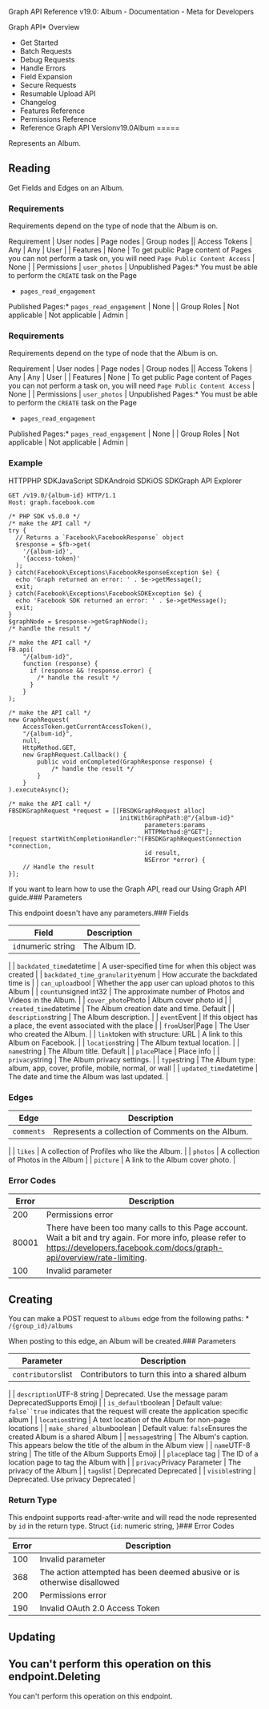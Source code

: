 
Graph API Reference v19.0: Album - Documentation - Meta for Developers













Graph API* Overview
* Get Started
* Batch Requests
* Debug Requests
* Handle Errors
* Field Expansion
* Secure Requests
* Resumable Upload API
* Changelog
* Features Reference
* Permissions Reference
* Reference
Graph API Versionv19.0Album
=====

Represents an Album.


Reading
-------

Get Fields and Edges on an Album.


### Requirements


Requirements depend on the type of node that the Album is on.




 Requirement | User nodes | Page nodes | Group nodes || Access Tokens | Any
 | Any
 | User
 |
| Features | None
 | To get public Page content of Pages you can not perform a task on, you will need `Page Public Content Access` | None
 |
| Permissions | `user_photos` | Unpublished Pages:* You must be able to perform the `CREATE` task on the Page
* `pages_read_engagement`

Published Pages:* `pages_read_engagement`
 | None |
| Group Roles | Not applicable | Not applicable | Admin |

### Requirements


Requirements depend on the type of node that the Album is on.




 Requirement | User nodes | Page nodes | Group nodes || Access Tokens | Any
 | Any
 | User
 |
| Features | None
 | To get public Page content of Pages you can not perform a task on, you will need `Page Public Content Access` | None
 |
| Permissions | `user_photos` | Unpublished Pages:* You must be able to perform the `CREATE` task on the Page
* `pages_read_engagement`

Published Pages:* `pages_read_engagement`
 | None |
| Group Roles | Not applicable | Not applicable | Admin |

### Example

HTTPPHP SDKJavaScript SDKAndroid SDKiOS SDKGraph API Explorer
```
GET /v19.0/{album-id} HTTP/1.1
Host: graph.facebook.com
```

```
/* PHP SDK v5.0.0 */
/* make the API call */
try {
  // Returns a `Facebook\FacebookResponse` object
  $response = $fb->get(
    '/{album-id}',
    '{access-token}'
  );
} catch(Facebook\Exceptions\FacebookResponseException $e) {
  echo 'Graph returned an error: ' . $e->getMessage();
  exit;
} catch(Facebook\Exceptions\FacebookSDKException $e) {
  echo 'Facebook SDK returned an error: ' . $e->getMessage();
  exit;
}
$graphNode = $response->getGraphNode();
/* handle the result */
```

```
/* make the API call */
FB.api(
    "/{album-id}",
    function (response) {
      if (response && !response.error) {
        /* handle the result */
      }
    }
);
```

```
/* make the API call */
new GraphRequest(
    AccessToken.getCurrentAccessToken(),
    "/{album-id}",
    null,
    HttpMethod.GET,
    new GraphRequest.Callback() {
        public void onCompleted(GraphResponse response) {
            /* handle the result */
        }
    }
).executeAsync();
```

```
/* make the API call */
FBSDKGraphRequest *request = [[FBSDKGraphRequest alloc]
                               initWithGraphPath:@"/{album-id}"
                                      parameters:params
                                      HTTPMethod:@"GET"];
[request startWithCompletionHandler:^(FBSDKGraphRequestConnection *connection,
                                      id result,
                                      NSError *error) {
    // Handle the result
}];
```
If you want to learn how to use the Graph API, read our Using Graph API guide.### Parameters

This endpoint doesn't have any parameters.### Fields



| Field | Description |
| --- | --- |
| `id`numeric string | The Album ID.
 |
| `backdated_time`datetime | A user-specified time for when this object was created
 |
| `backdated_time_granularity`enum | How accurate the backdated time is
 |
| `can_upload`bool | Whether the app user can upload photos to this Album
 |
| `count`unsigned int32 | The approximate number of Photos and Videos in the Album.
 |
| `cover_photo`Photo | Album cover photo id
 |
| `created_time`datetime | The Album creation date and time.
Default |
| `description`string | The Album description.
 |
| `event`Event | If this object has a place, the event associated with the place
 |
| `from`User|Page | The User who created the Album.
 |
| `link`token with structure: URL | A link to this Album on Facebook.
 |
| `location`string | The Album textual location.
 |
| `name`string | The Album title.
Default |
| `place`Place | Place info
 |
| `privacy`string | The Album privacy settings.
 |
| `type`string | The Album type: album, app, cover, profile, mobile, normal, or wall
 |
| `updated_time`datetime | The date and time the Album was last updated.
 |

### Edges



| Edge | Description |
| --- | --- |
| `comments` | Represents a collection of Comments on the Album.
 |
| `likes` | A collection of Profiles who like the Album.
 |
| `photos` | A collection of Photos in the Album
 |
| `picture` | A link to the Album cover photo.
 |

### Error Codes



| Error | Description |
| --- | --- |
| 200 | Permissions error |
| 80001 | There have been too many calls to this Page account. Wait a bit and try again. For more info, please refer to https://developers.facebook.com/docs/graph-api/overview/rate-limiting. |
| 100 | Invalid parameter |

Creating
--------

You can make a POST request to `albums` edge from the following paths: * `/{group_id}/albums`

When posting to this edge, an Album will be created.### Parameters



| Parameter | Description |
| --- | --- |
| `contributors`list<int> | Contributors to turn this into a shared album
 |
| `description`UTF-8 string | Deprecated. Use the message param
DeprecatedSupports Emoji |
| `is_default`boolean | Default value: `false``true` indicates that the request will create the application specific album
 |
| `location`string | A text location of the Album for non-page locations
 |
| `make_shared_album`boolean | Default value: `false`Ensures the created Album is a shared Album
 |
| `message`string | The Album's caption. This appears below the title of the album in the Album view
 |
| `name`UTF-8 string | The title of the Album
Supports Emoji |
| `place`place tag | The ID of a location page to tag the Album with
 |
| `privacy`Privacy Parameter | The privacy of the Album
 |
| `tags`list<int> | Deprecated
Deprecated |
| `visible`string | Deprecated. Use privacy
Deprecated |

### Return Type

This endpoint supports read-after-write and will read the node represented by `id` in the return type. Struct {`id`: numeric string, }### Error Codes



| Error | Description |
| --- | --- |
| 100 | Invalid parameter |
| 368 | The action attempted has been deemed abusive or is otherwise disallowed |
| 200 | Permissions error |
| 190 | Invalid OAuth 2.0 Access Token |

Updating
--------

You can't perform this operation on this endpoint.Deleting
--------

You can't perform this operation on this endpoint.


































